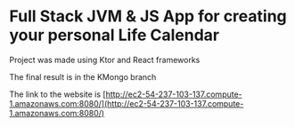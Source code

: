 # Full Stack JVM & JS App for creating your personal Life Calendar

Project was made using Ktor and React frameworks

The final result is in the KMongo branch

The link to the website is [http://ec2-54-237-103-137.compute-1.amazonaws.com:8080/](http://ec2-54-237-103-137.compute-1.amazonaws.com:8080/)
